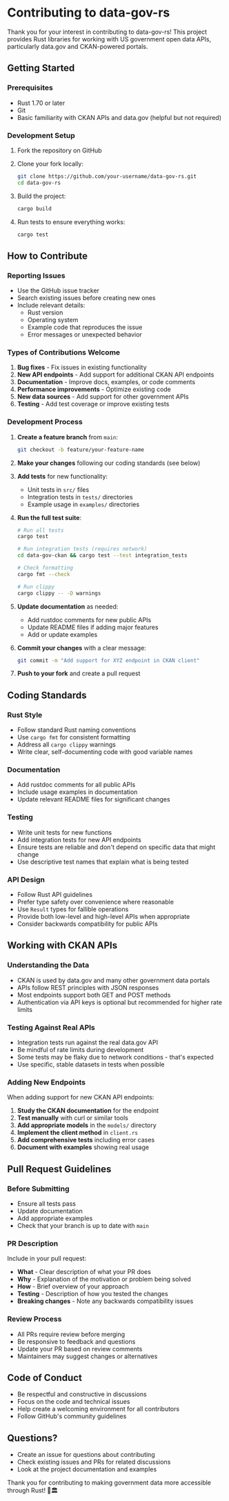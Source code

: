 # Contributing to data-gov-rs

Thank you for your interest in contributing to data-gov-rs! This project provides Rust libraries for working with US government open data APIs, particularly data.gov and CKAN-powered portals.

## Getting Started

### Prerequisites

- Rust 1.70 or later
- Git
- Basic familiarity with CKAN APIs and data.gov (helpful but not required)

### Development Setup

1. Fork the repository on GitHub
2. Clone your fork locally:
   ```bash
   git clone https://github.com/your-username/data-gov-rs.git
   cd data-gov-rs
   ```

3. Build the project:
   ```bash
   cargo build
   ```

4. Run tests to ensure everything works:
   ```bash
   cargo test
   ```

## How to Contribute

### Reporting Issues

- Use the GitHub issue tracker
- Search existing issues before creating new ones
- Include relevant details:
  - Rust version
  - Operating system
  - Example code that reproduces the issue
  - Error messages or unexpected behavior

### Types of Contributions Welcome

1. **Bug fixes** - Fix issues in existing functionality
2. **New API endpoints** - Add support for additional CKAN API endpoints
3. **Documentation** - Improve docs, examples, or code comments  
4. **Performance improvements** - Optimize existing code
5. **New data sources** - Add support for other government APIs
6. **Testing** - Add test coverage or improve existing tests

### Development Process

1. **Create a feature branch** from `main`:
   ```bash
   git checkout -b feature/your-feature-name
   ```

2. **Make your changes** following our coding standards (see below)

3. **Add tests** for new functionality:
   - Unit tests in `src/` files
   - Integration tests in `tests/` directories
   - Example usage in `examples/` directories

4. **Run the full test suite**:
   ```bash
   # Run all tests
   cargo test
   
   # Run integration tests (requires network)
   cd data-gov-ckan && cargo test --test integration_tests
   
   # Check formatting
   cargo fmt --check
   
   # Run clippy
   cargo clippy -- -D warnings
   ```

5. **Update documentation** as needed:
   - Add rustdoc comments for new public APIs
   - Update README files if adding major features
   - Add or update examples

6. **Commit your changes** with a clear message:
   ```bash
   git commit -m "Add support for XYZ endpoint in CKAN client"
   ```

7. **Push to your fork** and create a pull request

## Coding Standards

### Rust Style

- Follow standard Rust naming conventions
- Use `cargo fmt` for consistent formatting
- Address all `cargo clippy` warnings
- Write clear, self-documenting code with good variable names

### Documentation

- Add rustdoc comments for all public APIs
- Include usage examples in documentation
- Update relevant README files for significant changes

### Testing

- Write unit tests for new functions
- Add integration tests for new API endpoints
- Ensure tests are reliable and don't depend on specific data that might change
- Use descriptive test names that explain what is being tested

### API Design

- Follow Rust API guidelines
- Prefer type safety over convenience where reasonable
- Use `Result` types for fallible operations
- Provide both low-level and high-level APIs when appropriate
- Consider backwards compatibility for public APIs

## Working with CKAN APIs

### Understanding the Data

- CKAN is used by data.gov and many other government data portals
- APIs follow REST principles with JSON responses
- Most endpoints support both GET and POST methods
- Authentication via API keys is optional but recommended for higher rate limits

### Testing Against Real APIs

- Integration tests run against the real data.gov API
- Be mindful of rate limits during development
- Some tests may be flaky due to network conditions - that's expected
- Use specific, stable datasets in tests when possible

### Adding New Endpoints

When adding support for new CKAN API endpoints:

1. **Study the CKAN documentation** for the endpoint
2. **Test manually** with curl or similar tools
3. **Add appropriate models** in the `models/` directory
4. **Implement the client method** in `client.rs`
5. **Add comprehensive tests** including error cases
6. **Document with examples** showing real usage

## Pull Request Guidelines

### Before Submitting

- Ensure all tests pass
- Update documentation
- Add appropriate examples
- Check that your branch is up to date with `main`

### PR Description

Include in your pull request:

- **What** - Clear description of what your PR does
- **Why** - Explanation of the motivation or problem being solved
- **How** - Brief overview of your approach
- **Testing** - Description of how you tested the changes
- **Breaking changes** - Note any backwards compatibility issues

### Review Process

- All PRs require review before merging
- Be responsive to feedback and questions
- Update your PR based on review comments
- Maintainers may suggest changes or alternatives

## Code of Conduct

- Be respectful and constructive in discussions
- Focus on the code and technical issues
- Help create a welcoming environment for all contributors
- Follow GitHub's community guidelines

## Questions?

- Create an issue for questions about contributing
- Check existing issues and PRs for related discussions
- Look at the project documentation and examples

Thank you for contributing to making government data more accessible through Rust! 🦀🏛️